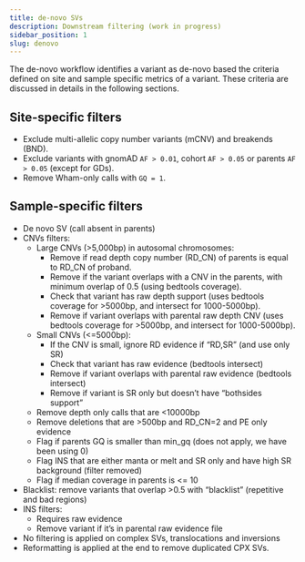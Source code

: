 ```yaml
---
title: de-novo SVs
description: Downstream filtering (work in progress)
sidebar_position: 1
slug: denovo
---
```



The de-novo workflow identifies a variant as de-novo based the criteria defined 
on site and sample specific metrics of a variant.
These criteria are discussed in details in the following sections. 


## Site-specific filters

- Exclude multi-allelic copy number variants (mCNV) and breakends (BND).
- Exclude variants with gnomAD `AF > 0.01`, cohort `AF > 0.05` or parents `AF > 0.05` (except for GDs).
- Remove Wham-only calls with `GQ = 1`.

## Sample-specific filters

- De novo SV (call absent in parents)
- CNVs filters:
  - Large CNVs (>5,000bp) in autosomal chromosomes: 
    - Remove if read depth copy number (RD_CN) of parents is equal to RD_CN of proband.
    - Remove if the variant overlaps with a CNV in the parents, with minimum overlap of 0.5 (using bedtools coverage).
    - Check that variant has raw depth support (uses bedtools coverage for >5000bp, and intersect for 1000-5000bp).
    - Remove if variant overlaps with parental raw depth CNV (uses bedtools coverage for >5000bp, and intersect for 1000-5000bp).
  - Small CNVs (<=5000bp):
    - If the CNV is small, ignore RD evidence if “RD,SR” (and use only SR)
    - Check that variant has raw evidence (bedtools intersect)
    - Remove if variant overlaps with parental raw evidence (bedtools intersect)
    - Remove if variant is SR only but doesn’t have “bothsides support”
  - Remove depth only calls that are <10000bp
  - Remove deletions that are >500bp and RD_CN=2 and PE only evidence
  - Flag if parents GQ is smaller than min_gq (does not apply, we have been using 0)
  - Flag INS that are either manta or melt and SR only and have high SR background (filter removed)
  - Flag if median coverage in parents is <= 10
- Blacklist: remove variants that overlap >0.5 with “blacklist” (repetitive and bad regions)
- INS filters:
  - Requires raw evidence
  - Remove variant if it’s in parental raw evidence file
- No filtering is applied on complex SVs, translocations and inversions
- Reformatting is applied at the end to remove duplicated CPX SVs.